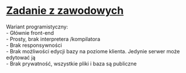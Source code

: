 # [Zadanie z zawodowych](https://edu-update.pl/quest-strona-z-baza-xml)
Wariant programistyczny:  
	- Głównie front-end  
	- Prosty, brak interpretera /kompilatora  
	- Brak responsywności  
	- Brak możliwości edycji bazy na poziome klienta. Jedynie serwer może edytować ją  
	- Brak prywatność, wszystkie pliki i baza są publiczne  